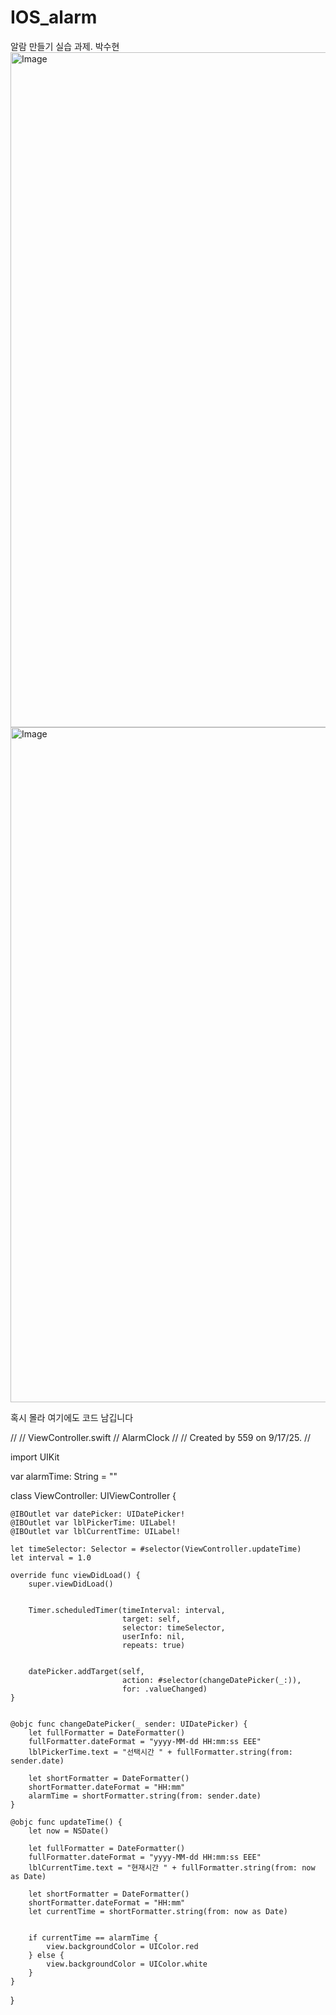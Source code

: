 # IOS_alarm
알람 만들기 실습 과제. 박수현
<img width="1920" height="1080" alt="Image" src="https://github.com/user-attachments/assets/1b61b573-8f50-4402-a512-1fc7593c61b4" />
<img width="1920" height="1080" alt="Image" src="https://github.com/user-attachments/assets/002fcd7e-552f-44a5-adbc-78f41601f608" />

혹시 몰라 여기에도 코드 남깁니다

//
//  ViewController.swift
//  AlarmClock
//
//  Created by 559 on 9/17/25.
//

import UIKit

var alarmTime: String = ""

class ViewController: UIViewController {

  
    @IBOutlet var datePicker: UIDatePicker!
    @IBOutlet var lblPickerTime: UILabel!
    @IBOutlet var lblCurrentTime: UILabel!
    
    let timeSelector: Selector = #selector(ViewController.updateTime)
    let interval = 1.0
    
    override func viewDidLoad() {
        super.viewDidLoad()
        

        Timer.scheduledTimer(timeInterval: interval,
                             target: self,
                             selector: timeSelector,
                             userInfo: nil,
                             repeats: true)


        datePicker.addTarget(self,
                             action: #selector(changeDatePicker(_:)),
                             for: .valueChanged)
    }


    @objc func changeDatePicker(_ sender: UIDatePicker) {
        let fullFormatter = DateFormatter()
        fullFormatter.dateFormat = "yyyy-MM-dd HH:mm:ss EEE"
        lblPickerTime.text = "선택시간 " + fullFormatter.string(from: sender.date)

        let shortFormatter = DateFormatter()
        shortFormatter.dateFormat = "HH:mm"
        alarmTime = shortFormatter.string(from: sender.date)
    }

    @objc func updateTime() {
        let now = NSDate()

        let fullFormatter = DateFormatter()
        fullFormatter.dateFormat = "yyyy-MM-dd HH:mm:ss EEE"
        lblCurrentTime.text = "현재시간 " + fullFormatter.string(from: now as Date)

        let shortFormatter = DateFormatter()
        shortFormatter.dateFormat = "HH:mm"
        let currentTime = shortFormatter.string(from: now as Date)


        if currentTime == alarmTime {
            view.backgroundColor = UIColor.red
        } else {
            view.backgroundColor = UIColor.white
        }
    }
}
